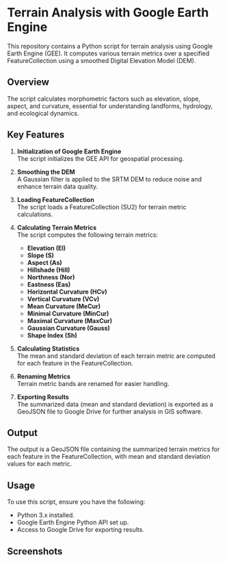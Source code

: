 # Terrain Analysis with Google Earth Engine

This repository contains a Python script for terrain analysis using Google Earth Engine (GEE). It computes various terrain metrics over a specified FeatureCollection using a smoothed Digital Elevation Model (DEM).

## Overview

The script calculates morphometric factors such as elevation, slope, aspect, and curvature, essential for understanding landforms, hydrology, and ecological dynamics.

## Key Features

1. **Initialization of Google Earth Engine**  
   The script initializes the GEE API for geospatial processing.

2. **Smoothing the DEM**  
   A Gaussian filter is applied to the SRTM DEM to reduce noise and enhance terrain data quality.

3. **Loading FeatureCollection**  
   The script loads a FeatureCollection (SU2) for terrain metric calculations.

4. **Calculating Terrain Metrics**  
   The script computes the following terrain metrics:
   - **Elevation (El)**
   - **Slope (S)**
   - **Aspect (As)**
   - **Hillshade (Hill)**
   - **Northness (Nor)**
   - **Eastness (Eas)**
   - **Horizontal Curvature (HCv)**
   - **Vertical Curvature (VCv)**
   - **Mean Curvature (MeCur)**
   - **Minimal Curvature (MinCur)**
   - **Maximal Curvature (MaxCur)**
   - **Gaussian Curvature (Gauss)**
   - **Shape Index (Sh)**

5. **Calculating Statistics**  
   The mean and standard deviation of each terrain metric are computed for each feature in the FeatureCollection.

6. **Renaming Metrics**  
   Terrain metric bands are renamed for easier handling.

7. **Exporting Results**  
   The summarized data (mean and standard deviation) is exported as a GeoJSON file to Google Drive for further analysis in GIS software.

## Output

The output is a GeoJSON file containing the summarized terrain metrics for each feature in the FeatureCollection, with mean and standard deviation values for each metric.

## Usage

To use this script, ensure you have the following:

- Python 3.x installed.
- Google Earth Engine Python API set up.
- Access to Google Drive for exporting results.

## Screenshots
<!DOCTYPE html>
<html lang="en">
<head>
    <meta charset="UTF-8">
    <meta name="viewport" content="width=device-width, initial-scale=1.0">
    <title>Image Layout</title>
    <style>
        /* Container to hold the two columns */
        .container {
            display: flex;
            justify-content: space-between; /* Space between the columns */
        }

        /* Left column style */
        .left-column {
            width: 45%; /* Adjust width for left column */
        }

        /* Right column style */
        .right-column {
            width: 45%; /* Adjust width for right column */
        }

        /* Add some margin to images to avoid them touching each other */
        img {
            width: 100%; /* Make images responsive */
            margin-bottom: 10px; /* Add space between images */
        }
    </style>
</head>
<body>

    <!-- Container for left and right columns -->
    <div class="container">
        <!-- Left column: only the TORTO image -->
        <div class="left-column">
            <img src="TORTO.png" alt="Torto River's Watershed" title="Torto River's Watershed" />
        </div>

        <!-- Right column: Slope, Aspect, and Shape Index images -->
        <div class="right-column">
            <img src="Slope.png" alt="Slope" title="Slope" />
            <img src="Aspect.png" alt="Aspect" title="Aspect" />
            <img src="Shape_Index.png" alt="Shape Index" title="Shape Index" />
        </div>
    </div>

</body>
</html>


